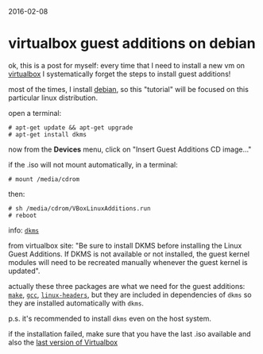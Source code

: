 2016-02-08

# virtualbox guest additions on debian

ok, this is a post for myself: every time that I need to install a new vm on
[virtualbox][1] I systematically forget the steps to install guest additions!

most of the times, I install [debian][2], so this "tutorial" will be focused on this
particular linux distribution.

open a terminal:

    # apt-get update && apt-get upgrade
    # apt-get install dkms

now from the **Devices** menu, click on "Insert Guest Additions CD image..."

if the .iso will not mount automatically, in a terminal:

    # mount /media/cdrom

then:

    # sh /media/cdrom/VBoxLinuxAdditions.run
    # reboot

info: [`dkms`][3]

from virtualbox site: "Be sure to install DKMS before installing the Linux
Guest Additions. If DKMS is not available or not installed, the guest kernel
modules will need to be recreated manually whenever the guest kernel is
updated".

actually these three packages are what we need for the guest additions:
[`make`][4], [`gcc`][5], [`linux-headers`][6], but they are included in
dependencies of `dkms` so they are installed automatically with `dkms`.

p.s. it's recommended to install `dkms` even on the host system.

if the installation failed, make sure that you have the last .iso available and
also the [last version of Virtualbox][7]

[1]: https://www.virtualbox.org/
[2]: https://www.debian.org/
[3]: https://packages.debian.org/en/stable/dkms
[4]: https://packages.debian.org/en/stable/make
[5]: https://packages.debian.org/en/stable/gcc
[6]: https://packages.debian.org/en/stable/linux-headers-amd64
[7]: http://download.virtualbox.org/virtualbox/
